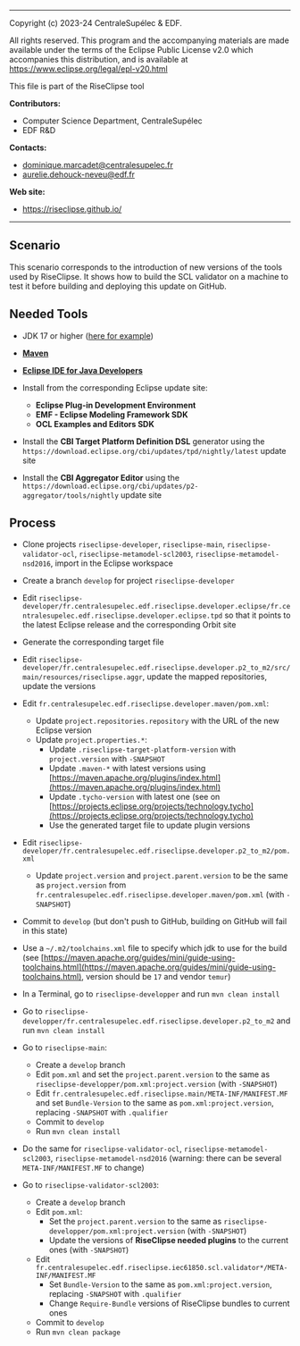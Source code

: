 ----
Copyright (c) 2023-24 CentraleSupélec & EDF.

All rights reserved. This program and the accompanying materials
are made available under the terms of the Eclipse Public License v2.0
which accompanies this distribution, and is available at
https://www.eclipse.org/legal/epl-v20.html

This file is part of the RiseClipse tool
 
**Contributors:**
 * Computer Science Department, CentraleSupélec
 * EDF R&D

**Contacts:**
 * dominique.marcadet@centralesupelec.fr
 * aurelie.dehouck-neveu@edf.fr

**Web site:**
 * https://riseclipse.github.io/
----

## Scenario

This scenario corresponds to the introduction of new versions of the tools used by RiseClipse. It shows how to build the SCL validator on a machine to test it before building and deploying this update on GitHub.



## Needed Tools

- JDK 17 or higher ([here for example](https://adoptium.net/))

- [**Maven**](https://maven.apache.org)

- [**Eclipse IDE for Java Developers**](https://eclipseide.org)

- Install from the corresponding Eclipse update site:
    - **Eclipse Plug-in Development Environment**
    - **EMF - Eclipse Modeling Framework SDK**
    - **OCL Examples and Editors SDK**

- Install the **CBI Target Platform Definition DSL** generator using the `https://download.eclipse.org/cbi/updates/tpd/nightly/latest` update site
- Install the **CBI Aggregator Editor** using the `https://download.eclipse.org/cbi/updates/p2-aggregator/tools/nightly` update site


## Process

- Clone projects `riseclipse-developer`, `riseclipse-main`, `riseclipse-validator-ocl`, `riseclipse-metamodel-scl2003`, `riseclipse-metamodel-nsd2016`, import in the Eclipse workspace

- Create a branch `develop` for project `riseclipse-developer`

- Edit `riseclipse-developer/fr.centralesupelec.edf.riseclipse.developer.eclipse/fr.centralesupelec.edf.riseclipse.developer.eclipse.tpd` so that it points to the latest Eclipse release and the corresponding Orbit site
- Generate the corresponding target file

- Edit `riseclipse-developer/fr.centralesupelec.edf.riseclipse.developer.p2_to_m2/src/main/resources/riseclipse.aggr`, update the mapped repositories, update the versions


- Edit `fr.centralesupelec.edf.riseclipse.developer.maven/pom.xml`:
    - Update `project.repositories.repository` with the URL of the new Eclipse version
    - Update `project.properties.*`:
        - Update `.riseclipse-target-platform-version` with `project.version` with `-SNAPSHOT`
        - Update `.maven-*` with latest versions using [https://maven.apache.org/plugins/index.html](https://maven.apache.org/plugins/index.html)
        - Update `.tycho-version` with latest one (see on [https://projects.eclipse.org/projects/technology.tycho](https://projects.eclipse.org/projects/technology.tycho)
        - Use the generated target file to update plugin versions
        
- Edit `riseclipse-developer/fr.centralesupelec.edf.riseclipse.developer.p2_to_m2/pom.xml`
    - Update `project.version` and `project.parent.version` to be the same as `project.version` from `fr.centralesupelec.edf.riseclipse.developer.maven/pom.xml` (with `-SNAPSHOT`)

- Commit to `develop` (but don't push to GitHub, building on GitHub will fail in this state)

- Use a `~/.m2/toolchains.xml` file to specify which jdk to use for the build (see [https://maven.apache.org/guides/mini/guide-using-toolchains.html](https://maven.apache.org/guides/mini/guide-using-toolchains.html), version should be `17` and vendor `temur`)

- In a Terminal, go to `riseclipse-developper` and run `mvn clean install`
- Go to `riseclipse-developper/fr.centralesupelec.edf.riseclipse.developer.p2_to_m2` and run `mvn clean install`


- Go to `riseclipse-main`:
    - Create a `develop` branch
    - Edit `pom.xml` and set the `project.parent.version` to the same as `riseclipse-developper/pom.xml:project.version` (with `-SNAPSHOT`)
    - Edit `fr.centralesupelec.edf.riseclipse.main/META-INF/MANIFEST.MF` and set `Bundle-Version` to the same as `pom.xml:project.version`, replacing `-SNAPSHOT` with `.qualifier`
    - Commit to `develop`
    - Run `mvn clean install`

- Do the same for `riseclipse-validator-ocl`, `riseclipse-metamodel-scl2003`, `riseclipse-metamodel-nsd2016` (warning: there can be several `META-INF/MANIFEST.MF` to change)

- Go to `riseclipse-validator-scl2003`:
    - Create a `develop` branch
    - Edit `pom.xml`:
        - Set the `project.parent.version` to the same as `riseclipse-developper/pom.xml:project.version` (with `-SNAPSHOT`)
        - Update the versions of **RiseClipse needed plugins** to the current ones (with `-SNAPSHOT`)
    - Edit `fr.centralesupelec.edf.riseclipse.iec61850.scl.validator*/META-INF/MANIFEST.MF`
        - Set `Bundle-Version` to the same as `pom.xml:project.version`, replacing `-SNAPSHOT` with `.qualifier`
        - Change `Require-Bundle` versions of RiseClipse bundles to current ones
    - Commit to `develop`
    - Run `mvn clean package`
    
    
